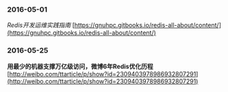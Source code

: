 ### 2016-05-01
*Redis开发运维实践指南*	[https://gnuhpc.gitbooks.io/redis-all-about/content/](https://gnuhpc.gitbooks.io/redis-all-about/content/)

### 2016-05-25
**用最少的机器支撑万亿级访问，微博6年Redis优化历程**		[http://weibo.com/ttarticle/p/show?id=2309403978986932807291](http://weibo.com/ttarticle/p/show?id=2309403978986932807291)